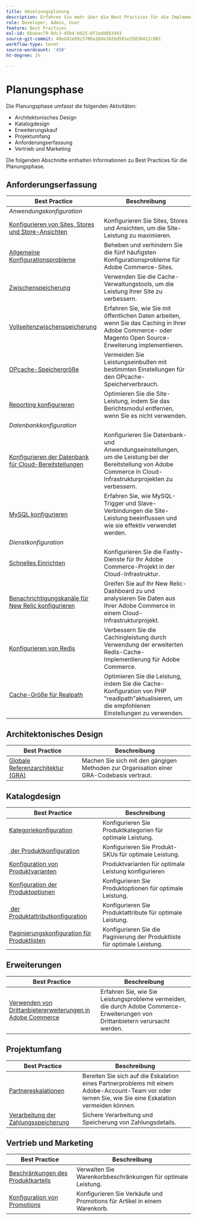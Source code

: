 ```yaml
---
title: Umsetzungsplanung
description: Erfahren Sie mehr über die Best Practices für die Implementierung in der Planungsphase von Adobe Commerce-Projekten.
role: Developer, Admin, User
feature: Best Practices
exl-id: 6baeac79-8dc3-45b4-bb25-8f2add8b3443
source-git-commit: 48ed42e69c5786a10de3426d581e35030412c001
workflow-type: tm+mt
source-wordcount: '458'
ht-degree: 1%

---
```


# Planungsphase

Die Planungsphase umfasst die folgenden Aktivitäten:

- Architektonisches Design
- Katalogdesign
- Erweiterungskauf
- Projektumfang
- Anforderungserfassung
- Vertrieb und Marketing

Die folgenden Abschnitte enthalten Informationen zu Best Practices für die Planungsphase.

## Anforderungserfassung

<table>
<thead>
  <tr>
    <th>Best Practice</th>
    <th>Beschreibung</th>
  </tr>
</thead>
<tbody>
  <tr>
    <td colspan="2"><em>Anwendungskonfiguration</em></td>
  </tr>
  <tr>
    <td><a href="sites-stores-store-views.md">Konfigurieren von Sites, Stores und Store-Ansichten</a></td>
    <td>Konfigurieren Sie Sites, Stores und Ansichten, um die Site-Leistung zu maximieren.</td>
  </tr>
  <tr>
    <td><a href="https://business.adobe.com/blog/how-to/usual-suspects-five-configuration-fixes-maximize-your-peak-sales">Allgemeine Konfigurationsprobleme</a></td>
    <td>Beheben und verhindern Sie die fünf häufigsten Konfigurationsprobleme für Adobe Commerce-Sites.</td>
  </tr>
  <tr>
    <td><a href="https://experienceleague.adobe.com/docs/commerce-admin/systems/tools/cache-management.html">Zwischenspeicherung</a></td>
    <td>Verwenden Sie die Cache-Verwaltungstools, um die Leistung Ihrer Site zu verbessern.</td>
  </tr>
  <tr>
    <td><a href="https://developer.adobe.com/commerce/php/development/cache/page/public-content/">Vollseitenzwischenspeicherung</a></td>
    <td>Erfahren Sie, wie Sie mit öffentlichen Daten arbeiten, wenn Sie das Caching in Ihrer Adobe Commerce- oder Magento Open Source-Erweiterung implementieren.</td>
  </tr>
  <tr>
    <td><a href="opcache-memory-size.md">OPcache-Speichergröße</a></td>
    <td>Vermeiden Sie Leistungseinbußen mit bestimmten Einstellungen für den OPcache-Speicherverbrauch.</td>
  </tr>
  <tr>
    <td><a href="reporting-configuration.md">Reporting konfigurieren</a></td>
    <td>Optimieren Sie die Site-Leistung, indem Sie das Berichtsmodul entfernen, wenn Sie es nicht verwenden.</td>
  </tr>
  <tr>
    <td colspan="2"><em>Datenbankkonfiguration</em></td>
  </tr>
  <tr>
    <td><a href="database-on-cloud.md">Konfigurieren der Datenbank für Cloud-Bereitstellungen</a></td>
    <td>Konfigurieren Sie Datenbank- und Anwendungseinstellungen, um die Leistung bei der Bereitstellung von Adobe Commerce in Cloud-Infrastrukturprojekten zu verbessern.</td>
  </tr>
  <tr>
    <td><a href="mysql-configuration.md">MySQL konfigurieren</a></td>
    <td>Erfahren Sie, wie MySQL-Trigger und Slave-Verbindungen die Site-Leistung beeinflussen und wie sie effektiv verwendet werden.</td>
  </tr>
  <tr>
    <td colspan="2"><em>Dienstkonfiguration</em></td>
  </tr>
  <tr>
    <td><a href="https://experienceleague.adobe.com/docs/commerce-cloud-service/user-guide/cdn/setup-fastly/fastly-configuration.html">Schnelles Einrichten</a></td>
    <td>Konfigurieren Sie die Fastly-Dienste für Ihr Adobe Commerce-Projekt in der Cloud-Infrastruktur.</td>
  </tr>
  <tr>
    <td><a href="https://experienceleague.adobe.com/docs/commerce-cloud-service/user-guide/monitor/new-relic.html">Benachrichtigungskanäle für New Relic konfigurieren</a></td>
    <td>Greifen Sie auf Ihr New Relic-Dashboard zu und analysieren Sie Daten aus Ihrer Adobe Commerce in einem Cloud-Infrastrukturprojekt.</td>
  </tr>
  <tr>
    <td><a href="redis-service-configuration.md">Konfigurieren von Redis</a></td>
    <td>Verbessern Sie die Cachingleistung durch Verwendung der erweiterten Redis-Cache-Implementierung für Adobe Commerce.</td>
  </tr>
  <tr>
    <td><a href="realpath-cache-size.md">Cache-Größe für Realpath</a></td>
    <td>Optimieren Sie die Leistung, indem Sie die Cache-Konfiguration von PHP "readlpath"aktualisieren, um die empfohlenen Einstellungen zu verwenden.</td>
  </tr>
</tbody>
</table>

## Architektonisches Design

| Best Practice | Beschreibung |
|----------------------------------------------------------------------------------------|----------------------------------------------------------|
| [Globale Referenzarchitektur (GRA)](../../architecture/global-reference/examples.md) | Machen Sie sich mit den gängigen Methoden zur Organisation einer GRA-Codebasis vertraut. |

## Katalogdesign

| Best Practice | Beschreibung |
|---------------------------------------------------------------------------------------------------|---------------------------------------------------------------|
| [Kategoriekonfiguration](catalog-management.md#category-limits) | Konfigurieren Sie Produktkategorien für optimale Leistung. |
| [&#x200B; der Produktkonfiguration](catalog-management.md#product-sku-limits) | Konfigurieren Sie Produkt-SKUs für optimale Leistung. |
| [Konfiguration von Produktvarianten](catalog-management.md#product-variations) | Produktvarianten für optimale Leistung konfigurieren |
| [Konfiguration der Produktoptionen](catalog-management.md#product-options) | Konfigurieren Sie Produktoptionen für optimale Leistung. |
| [&#x200B; der Produktattributkonfiguration](catalog-management.md#product-attributes) | Konfigurieren Sie Produktattribute für optimale Leistung. |
| [Paginierungskonfiguration für Produktlisten](catalog-management.md#product-listing-pagination) | Konfigurieren Sie die Paginierung der Produktliste für optimale Leistung. |

## Erweiterungen

| Best Practice | Beschreibung |
|-----------------------------------------------------------------|----------------------------------------------------------------------------------------|
| [Verwenden von Drittanbietererweiterungen in Adobe Commerce](extensions.md) | Erfahren Sie, wie Sie Leistungsprobleme vermeiden, die durch Adobe Commerce-Erweiterungen von Drittanbietern verursacht werden. |

## Projektumfang

| Best Practice | Beschreibung |
|--------------------------------------------------------------|--------------------------------------------------------------------------------------------------------------|
| [Partnereskalationen](partner-escalation.md) | Bereiten Sie sich auf die Eskalation eines Partnerproblems mit einem Adobe-Account-Team vor oder lernen Sie, wie Sie eine Eskalation vermeiden können. |
| [Verarbeitung der Zahlungsspeicherung](payment-processing-storage.md) | Sichere Verarbeitung und Speicherung von Zahlungsdetails. |

## Vertrieb und Marketing

| Best Practice | Beschreibung |
|------------------------------------------------------------|--------------------------------------------------------------|
| [Beschränkungen des Produktkartells](catalog-management.md#cart-limits) | Verwalten Sie Warenkorbbeschränkungen für optimale Leistung. |
| [Konfiguration von Promotions](catalog-management.md#promotions) | Konfigurieren Sie Verkäufe und Promotions für Artikel in einem Warenkorb. |
